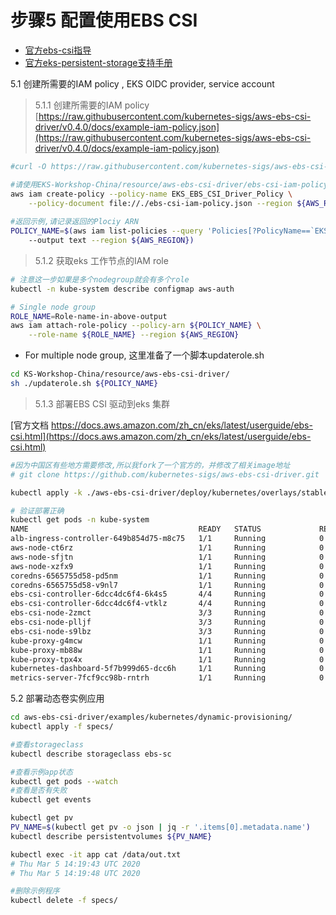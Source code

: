 # 步骤5 配置使用EBS CSI

* [官方ebs-csi指导](https://docs.aws.amazon.com/zh_cn/eks/latest/userguide/ebs-csi.html)
* [官方eks-persistent-storage支持手册](https://aws.amazon.com/premiumsupport/knowledge-center/eks-persistent-storage/)

5.1 创建所需要的IAM policy , EKS OIDC provider, service account

> 5.1.1 创建所需要的IAM policy
[https://raw.githubusercontent.com/kubernetes-sigs/aws-ebs-csi-driver/v0.4.0/docs/example-iam-policy.json](https://raw.githubusercontent.com/kubernetes-sigs/aws-ebs-csi-driver/v0.4.0/docs/example-iam-policy.json)

```bash
#curl -O https://raw.githubusercontent.com/kubernetes-sigs/aws-ebs-csi-driver/v0.4.0/docs/example-iam-policy.json

#请使用EKS-Workshop-China/resource/aws-ebs-csi-driver/ebs-csi-iam-policy.json
aws iam create-policy --policy-name EKS_EBS_CSI_Driver_Policy \
    --policy-document file://./ebs-csi-iam-policy.json --region ${AWS_REGION}
        
#返回示例,请记录返回的Plociy ARN
POLICY_NAME=$(aws iam list-policies --query 'Policies[?PolicyName==`EKS_EBS_CSI_Driver_Policy`].Arn' 、
    --output text --region ${AWS_REGION})
```
    
> 5.1.2 获取eks 工作节点的IAM role

```bash
# 注意这一步如果是多个nodegroup就会有多个role
kubectl -n kube-system describe configmap aws-auth

# Single node group
ROLE_NAME=Role-name-in-above-output
aws iam attach-role-policy --policy-arn ${POLICY_NAME} \
    --role-name ${ROLE_NAME} --region ${AWS_REGION}
```

* For multiple node group, 这里准备了一个脚本updaterole.sh
```bash
cd KS-Workshop-China/resource/aws-ebs-csi-driver/
sh ./updaterole.sh ${POLICY_NAME}
```

> 5.1.3 部署EBS CSI 驱动到eks 集群

[官方文档 https://docs.aws.amazon.com/zh_cn/eks/latest/userguide/ebs-csi.html](https://docs.aws.amazon.com/zh_cn/eks/latest/userguide/ebs-csi.html)

```bash
#因为中国区有些地方需要修改,所以我fork了一个官方的，并修改了相关image地址
# git clone https://github.com/kubernetes-sigs/aws-ebs-csi-driver.git

kubectl apply -k ./aws-ebs-csi-driver/deploy/kubernetes/overlays/stable

# 验证部署正确 
kubectl get pods -n kube-system
NAME                                      READY   STATUS             RESTARTS   AGE
alb-ingress-controller-649b854d75-m8c75   1/1     Running            0          2d
aws-node-ct6rz                            1/1     Running            0          4d
aws-node-sfjtn                            1/1     Running            0          3d2h
aws-node-xzfx9                            1/1     Running            0          4d
coredns-6565755d58-pd5nm                  1/1     Running            0          4d
coredns-6565755d58-v9nl7                  1/1     Running            0          4d
ebs-csi-controller-6dcc4dc6f4-6k4s5       4/4     Running            0          47h
ebs-csi-controller-6dcc4dc6f4-vtklz       4/4     Running            0          47h
ebs-csi-node-2zmct                        3/3     Running            0          47h
ebs-csi-node-plljf                        3/3     Running            0          47h
ebs-csi-node-s9lbz                        3/3     Running            0          47h
kube-proxy-g4mcw                          1/1     Running            0          4d
kube-proxy-mb88w                          1/1     Running            0          4d
kube-proxy-tpx4x                          1/1     Running            0          3d2h
kubernetes-dashboard-5f7b999d65-dcc6h     1/1     Running            0          2d4h
metrics-server-7fcf9cc98b-rntrh           1/1     Running            0          26h
```

5.2 部署动态卷实例应用

```bash
cd aws-ebs-csi-driver/examples/kubernetes/dynamic-provisioning/
kubectl apply -f specs/

#查看storageclass
kubectl describe storageclass ebs-sc

#查看示例app状态
kubectl get pods --watch
#查看是否有失败
kubectl get events

kubectl get pv
PV_NAME=$(kubectl get pv -o json | jq -r '.items[0].metadata.name')
kubectl describe persistentvolumes ${PV_NAME}

kubectl exec -it app cat /data/out.txt
# Thu Mar 5 14:19:43 UTC 2020
# Thu Mar 5 14:19:48 UTC 2020

#删除示例程序
kubectl delete -f specs/
```
